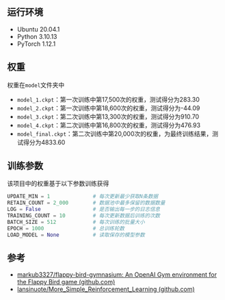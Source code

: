## 运行环境

- Ubuntu 20.04.1
- Python 3.10.13
- PyTorch 1.12.1

## 权重

权重在`model`文件夹中
* `model_1.ckpt`：第一次训练中第17,500次的权重，测试得分为283.30
* `model_2.ckpt`：第一次训练中第18,600次的权重，测试得分为-44.09
* `model_3.ckpt`：第二次训练中第13,300次的权重，测试得分为910.70
* `model_4.ckpt`：第二次训练中第16,800次的权重，测试得分为476.93
* `model_final.ckpt`：第二次训练中第20,000次的权重，为最终训练结果，测试得分为4833.60

## 训练参数
该项目中的权重基于以下参数训练获得

```python
UPDATE_MIN = 1              # 每次更新最少获取N条数据
RETAIN_COUNT = 2_000        # 数据池中最多保留的数据数量
LOG = False                 # 是否输出每一步的日志信息
TRAINING_COUNT = 10         # 每次更新数据后训练的次数
BATCH_SIZE = 512            # 每次训练的批量大小
EPOCH = 1000                # 总训练轮数
LOAD_MODEL = None           # 读取保存的模型参数
```

## 参考

- [markub3327/flappy-bird-gymnasium: An OpenAI Gym environment for the Flappy Bird game (github.com)](https://github.com/markub3327/flappy-bird-gymnasium/tree/main)
- [lansinuote/More_Simple_Reinforcement_Learning (github.com)](https://github.com/lansinuote/More_Simple_Reinforcement_Learning)